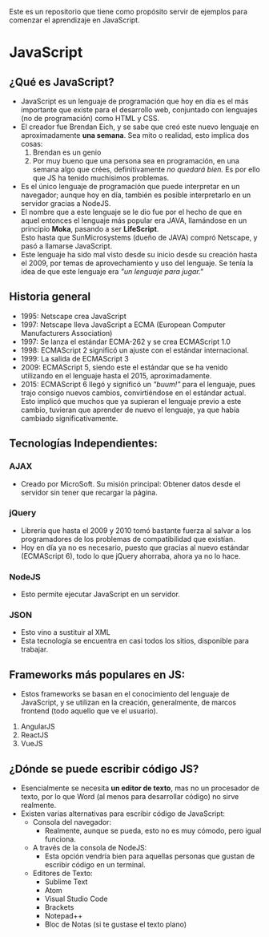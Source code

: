 Este es un repositorio que tiene como propósito servir de ejemplos para comenzar el aprendizaje en JavaScript.


# JavaScript
## ¿Qué es JavaScript?
- JavaScript es un lenguaje de programación que hoy en día es el más importante que existe para el desarrollo web, conjuntado con lenguajes (no de programación) como HTML y CSS.
- El creador fue Brendan Eich, y se sabe que creó este nuevo lenguaje en aproximadamente **una semana**. Sea mito o realidad, esto implica dos cosas:
    1. Brendan es un genio
    2. Por muy bueno que una persona sea en programación, en una semana algo que crées, definitivamente *no quedará bien.* Es por ello que JS ha tenido muchísimos problemas.
- Es el único lenguaje de programación que puede interpretar en un navegador; aunque hoy en día, también es posible interpretarlo en un servidor gracias a NodeJS.
- El nombre que a este lenguaje se le dio fue por el hecho de que en aquel entonces el lenguaje más popular era JAVA, llamándose en un principio **Moka**, pasando a ser **LifeScript**.  
Esto hasta que SunMicrosystems (dueño de JAVA) compró Netscape, y pasó a llamarse JavaScript.
- Este lenguaje ha sido mal visto desde su inicio desde su creación hasta el 2009, por temas de aprovechamiento y uso del lenguaje. Se tenía la idea de que este lenguaje era *"un lenguaje para jugar."*


## Historia general
* 1995: Netscape crea JavaScript
* 1997: Netscape lleva JavaScript a ECMA (European Computer Manufacturers Association)
* 1997: Se lanza el estándar ECMA-262 y se crea ECMAScript 1.0
* 1998: ECMAScript 2 significó un ajuste con el estándar internacional.
* 1999: La salida de ECMAScript 3
* 2009: ECMAScript 5, siendo este el estándar que se ha venido utilizando en el lenguaje hasta el 2015, aproximadamente.
* 2015: ECMAScript 6 llegó y significó un *"buum!"* para el lenguaje, pues trajo consigo nuevos cambios, convirtiéndose en el estándar actual. Esto implicó que muchos que ya supieran el lenguaje
    previo a este cambio, tuvieran que aprender de nuevo el lenguaje, ya que había cambiado significativamente.


## Tecnologías Independientes:
### AJAX
* Creado por MicroSoft. Su misión principal: Obtener datos desde el servidor sin tener que recargar la página.


### jQuery
* Librería que hasta el 2009 y 2010 tomó bastante fuerza al salvar a los programadores de los problemas de compatibilidad que existían.
* Hoy en día ya no es necesario, puesto que gracias al nuevo estándar (ECMAScript 6), todo lo que jQuery ahorraba, ahora ya no lo hace.


### NodeJS
* Esto permite ejecutar JavaScript en un servidor.


### JSON
* Esto vino a sustituir al XML
* Esta tecnología se encuentra en casi todos los sitios, disponible para trabajar.


## Frameworks más populares en JS:
* Estos frameworks se basan en el conocimiento del lenguaje de JavaScript, y se utilizan en la creación, generalmente, de marcos frontend (todo aquello que ve el usuario).
1. AngularJS
2. ReactJS
3. VueJS


## ¿Dónde se puede escribir código JS?
* Esencialmente se necesita **un editor de texto**, mas no un procesador de texto, por lo que Word (al menos para desarrollar código) no sirve realmente.
* Existen varias alternativas para escribir código de JavaScript:
    * Consola del navegador:
        * Realmente, aunque se pueda, esto no es muy cómodo, pero igual funciona.
    * A través de la consola de NodeJS:
        * Esta opción vendría bien para aquellas personas que gustan de escribir código en un terminal.
    * Editores de Texto:
        * Sublime Text
        * Atom
        * Visual Studio Code
        * Brackets
        * Notepad++
        * Bloc de Notas (si te gustase el texto plano)